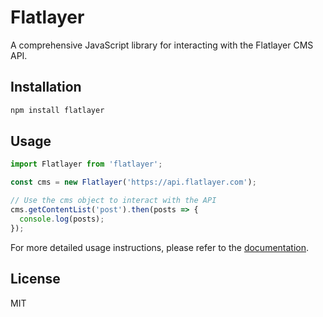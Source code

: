 # Flatlayer

A comprehensive JavaScript library for interacting with the Flatlayer CMS API.

## Installation

```bash
npm install flatlayer
```

## Usage

```javascript
import Flatlayer from 'flatlayer';

const cms = new Flatlayer('https://api.flatlayer.com');

// Use the cms object to interact with the API
cms.getContentList('post').then(posts => {
  console.log(posts);
});
```

For more detailed usage instructions, please refer to the [documentation](link-to-your-documentation).

## License

MIT
